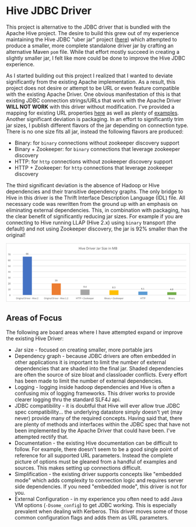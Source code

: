 # Hive JDBC Driver

This project is alternative to the JDBC driver that is bundled with the Apache Hive project.  The desire to build this grew out of my experience maintaining the Hive JDBC "uber jar" project ([here](https://github.com/timveil/hive-jdbc-uber-jar)) which attempted to produce a smaller, more complete standalone driver jar by crafting an alternative Maven `pom` file.  While that effort mostly succeed in creating a slightly smaller jar, I felt like more could be done to improve the Hive JDBC experience.

As I started building out this project I realized that I wanted to deviate significantly from the existing Apache implementation.  As a result, this project does not desire or attempt to be URL or even feature compatible with the existing Apache Driver.  One obvious manifestation of this is that existing JDBC connection strings/URLs that work with the Apache Driver __WILL NOT WORK__ with this driver without modification.  I've provided a mapping for existing URL properties [here](DRIVER-PROPERTIES.md) as well as plenty of [examples](EXAMPLES.md). Another significant deviation is packaging.  In an effort to significantly trim jar sizes, I publish different flavors of the jar depending on connection type.  There is no one size fits all jar, instead the following flavors are produced:

- Binary: for `binary` connections without zookeeper discovery support
- Binary + Zookeeper: for `binary` connections that leverage zookeeper discovery
- HTTP: for `http` connections without zookeeper discovery support
- HTTP + Zookeeper: for `http` connections that leverage zookeeper discovery

The third significant deviation is the absence of Hadoop or Hive dependencies and their transitive dependency graphs.  The only bridge to Hive in this driver is the Thrift Interface Description Language (IDL) file.  All necessary code was rewritten from the ground up with an emphasis on eliminating external dependencies.  This, in combination with packaging, has the clear benefit of significantly reducing jar sizes.  For example if you are connecting to Hive running LLAP (Hive 2.x) using `binary` transport (the default) and not using Zookeeper discovery, the jar is 92% smaller than the original!

![](docs/sizes.png)

## Areas of Focus

The following are board areas where I have attempted expand or improve the existing Hive Driver:

* Jar size - focused on creating smaller, more portable jars
* Dependency graph - because JDBC drivers are often embedded in other applications it is important to limit the number of external dependencies that are shaded into the final jar.  Shaded dependencies are often the source of size bloat and classloader conflicts.  Every effort has been made to limit the number of external dependencies.
* Logging - logging inside hadoop dependencies and Hive is often a confusing mix of logging frameworks.  This driver works to provide clearer logging thru the standard SLF4J api.
* JDBC compatibility - it is doubtful that Hive will ever allow true JDBC spec compatibility... the underlying datastore simply doesn't yet (may never) provide many of the required concepts.  Having said that, there are plenty of methods and interfaces within the JDBC spec that have not been implemented by the Apache Driver that could have been.  I've attempted rectify that.
* Documentation - the existing Hive documentation can be difficult to follow.  For example, there doesn't seem to be a good single point of reference for all supported URL parameters.  Instead the complete picture of options must be gleaned from a handful of examples and sources.  This makes setting up connections difficult.
* Simplification - the existing driver supports concepts like "embedded mode" which adds complexity to connection logic and requires server side dependencies.  If you need "embedded mode", this driver is not for you.  
* External Configuration - in my experience you often need to add Java VM options (`-Dsome_config`) to get JDBC working.  This is especially prevalent when dealing with Kerberos.  This driver moves some of those common configuration flags and adds them as URL parameters.

